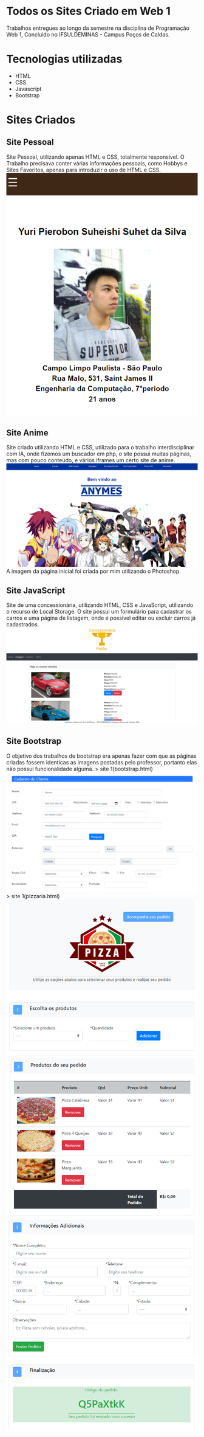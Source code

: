 <h1>Todos os Sites Criado em Web 1</h1>
Trabalhos entregues ao longo da semestre na disciplina de Programação Web 1, 
Concluido no IFSULDEMINAS - Campus Poços de Caldas.

<h1>Tecnologias utilizadas</h1>
<ul>
	<li>HTML</li>
	<li>CSS</li>
	<li>Javascript</li>
	<li>Bootstrap</li>
</ul>

<h1>Sites Criados</h1>
<h2>Site Pessoal</h2>
Site Pessoal, utilizando apenas HTML e CSS, totalmente responsivel. O Trabalho precisava conter várias informações pessoais, como 
Hobbys e Sites Favoritos, apenas para introduzir o uso de HTML e CSS.  
<img src="img/me.png">

<h2>Site Anime</h2>
Site criado utilizando HTML e CSS, utilizado para o trabalho interdisciplinar com IA, onde fizemos um buscador em php, o site
possui muitas páginas, mas com pouco conteúdo, e vários iframes um certo site de anime.
<img src="img/anime.png">
A imagem da página inicial foi criada por mim utilizando o Photoshop.

<h2>Site JavaScript</h2>
Site de uma concessionária, utilizando HTML, CSS e JavaScript, utilizando o recurso de Local Storage. O site possui um formulário para cadastrar os carros e uma página de listagem, onde é possivel editar ou excluir carros já cadastrados.
<img src="img/pistao.png">

<h2>Site Bootstrap</h2>
O objetivo dos trabalhos de bootstrap era apenas fazer com que as páginas criadas fossem identicas as imagens postadas pelo professor, portanto elas não possui funcionalidade alguma.
> site 1(bootstrap.html)
<img src="img/boot1.png">
> site 1(pizzaria.html)
<img src="img/boot2.png">
<img src="img/boot3.png">
<img src="img/boot4.png">